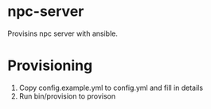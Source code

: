 # npc-server

Provisins npc server with ansible.

# Provisioning
1. Copy config.example.yml to config.yml and fill in details
2. Run bin/provision to provison